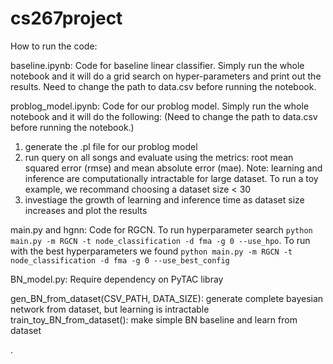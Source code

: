 # cs267project
How to run the code:

baseline.ipynb:
Code for baseline linear classifier. Simply run the whole notebook and it will do a grid search on hyper-parameters and print out the results. Need to change the path to data.csv before running the notebook.

problog_model.ipynb:
Code for our problog model. Simply run the whole notebook and it will do the following: (Need to change the path to data.csv before running the notebook.)
1. generate the .pl file for our problog model
2. run query on all songs and evaluate using the metrics: root mean squared error (rmse) and mean absolute error (mae). 
Note: learning and inference are computationally intractable for large dataset. To run a toy example, we recommand choosing a dataset size < 30
4. investiage the growth of learning and inference time as dataset size increases and plot the results

main.py and hgnn:
Code for RGCN. To run hyperparameter search ```python main.py -m RGCN -t node_classification -d fma -g 0 --use_hpo```. To run with the best hyperparameters we found ```python main.py -m RGCN -t node_classification -d fma -g 0 --use_best_config```

BN_model.py: Require dependency on PyTAC libray

gen_BN_from_dataset(CSV_PATH, DATA_SIZE): generate complete bayesian network from dataset, but learning is intractable
train_toy_BN_from_dataset(): make simple BN baseline and learn from dataset

.
